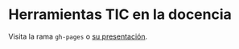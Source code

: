 # Herramientas TIC en la docencia

Visita la rama `gh-pages` o [su presentación](http://jj.github.io/uso-tic). 
